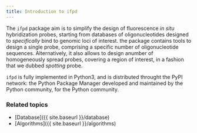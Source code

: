 ```yaml
---
title: Introduction to ifpd
---
```


The `ifpd` package aim is to simplify the design of fluorescence *in situ* hybridization probes, starting from databases of oligonucleotides designed to *specifically* bind to genomic loci of interest. the package contains tools to design a single probe, comprising a specific number of oligonucleotide sequences. Alternatively, it also allows to design anumber of homogeneously spread probes, covering a region of interest, in a fashion that we dubbed *spotting* probe.

`ifpd` is fully implemented in Python3, and is distributed throught the PyPI network: the Python Package Manager developed and maintained by the Python community, for the Python community.

### Related topics

* [Database]({{ site.baseurl }}/database)
* [Algorithms]({{ site.baseurl }}/algorithms)
